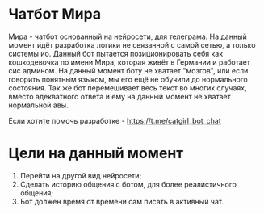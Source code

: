 # Чатбот Мира
Мира - чатбот основанный на нейросети, для телеграма.
На данный момент идёт разработка логики не связанной с самой сетью, а только системы ио.
Данный бот пытается позиционировать себя как кошкодевочка по имени Мира, которая живёт в Германии и работает сис админом.
На данный момент боту не хватает "мозгов", или если говорить понятным языком, мы его ещё не обучили до нормального состояния.
Так же бот перемешивает весь текст во многих случаях, вместо адекватного ответа и ему на данный момент не хватает нормальной авы.

Если хотите помочь разработке - https://t.me/catgirl_bot_chat

# Цели на данный момент
1. Перейти на другой вид нейросети;
2. Сделать историю общения с ботом, для более реалистичного общения;
3. Бот должен время от времени сам писать в активный чат.
